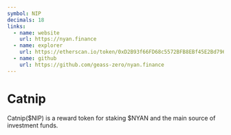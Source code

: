 ```yaml
---
symbol: NIP
decimals: 18
links:
  - name: website
    url: https://nyan.finance
  - name: explorer
    url: https://etherscan.io/token/0xD2B93f66FD68c5572BFB8EBf45E2Bd7968B38113
  - name: github
    url: https://github.com/geass-zero/nyan.finance
---
```


# Catnip

Catnip($NIP) is a reward token for staking $NYAN and the main source of investment funds.
